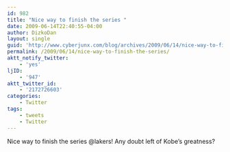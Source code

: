 ```yaml
---
id: 982
title: "Nice way to finish the series "
date: 2009-06-14T22:40:55-04:00
author: DizkoDan
layout: single
guid: 'http://www.cyberjunx.com/blog/archives/2009/06/14/nice-way-to-finish-the-series/'
permalink: /2009/06/14/nice-way-to-finish-the-series/
aktt_notify_twitter:
    - 'yes'
ljID:
    - '947'
aktt_twitter_id:
    - '2172726603'
categories:
    - Twitter
tags:
    - tweets
    - Twitter
---
```


Nice way to finish the series @lakers! Any doubt left of Kobe’s greatness?
